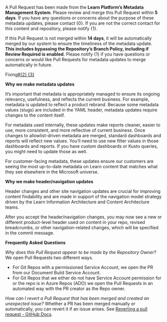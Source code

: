 A Pull Request has been made from the **Learn Platform’s Metadata Management System**. Please review and merge this Pull Request within **5 days**. If you have any questions or concerns about the purpose of these metadata updates, please contact {0}. If you are not the correct contact for this content and repository, please notify {1}. 

If this Pull Request is not merged within **14 days**, it will be automatically merged by our system to ensure the timeliness of the metadata update. **This includes bypassing the Repository’s Branch Policy, including if Review Required is enabled**. Please notify {1} if you have questions or concerns or would like Pull Requests for metadata updates to merge automatically in future.

Fixing[#{2} {3}]({4})

**Why we make metadata updates**

It’s important that metadata is appropriately managed to ensure its ongoing relevancy, usefulness, and reflects the current business. For example, metadata is updated to reflect a product rebrand. Because some metadata values (slugs) are included in the YAML header, metadata updates require changes to the content itself.

For metadata used internally, these updates make reports cleaner, easier to use, more consistent, and more reflective of current business. Once changes to allowlist-driven metadata are merged, standard dashboards and reports will reflect new values. You’ll need to use new filter values in those dashboards and reports. If you have custom dashboards or Kusto queries, you might need to update those as well.

For customer-facing metadata, these updates ensure our customers are seeing the most up-to-date metadata on Learn content that matches what they see elsewhere in the Microsoft universe.

**Why we make header/navigation updates**

Header changes and other site navigation updates are crucial for improving content findability and are made in support of the navigation model strategy driven by the Learn Information Architecture and Content Architecture teams. 

After you accept the header/navigation changes, you may now see a new or different product-level header used on content in your repo, revised breadcrumbs, or other navigation-related changes, which will be specified in the commit message.

**Frequently Asked Questions**

*Why does this Pull Request appear to be made by the Repository Owner?* We open Pull Requests two different ways. 

- For Git Repos with a permissioned Service Account, we open the PR from our Document Build Service Account.
- For Git Repos that we either do not have Service Account permission for or the repo is in Azure Repos (ADO)  we open the Pull Requests in an automated way with the PR creator as the Repo owner. 

*How can I revert a Pull Request that has been merged and created an unexpected issue?* Whether a PR has been merged manually or automatically, you can revert it if an issue arises. See [Reverting a pull request - GitHub Docs](https://docs.github.com/en/pull-requests/collaborating-with-pull-requests/incorporating-changes-from-a-pull-request/reverting-a-pull-request). 

